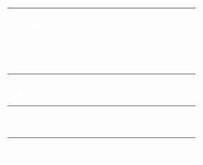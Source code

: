 <div style="
  background-image: url('minecraft-flowers.jpg');
  background-repeat: repeat-y;
  background-size: 100% auto;
  background-attachment: fixed;
  color: white;
  padding: 40px;
  font-family: sans-serif;
">

---
title: "Project Title"
showToc: true
tocOpen: true
---

## Introduction


---


## Data


---


## Methodology


---


## Discussion
